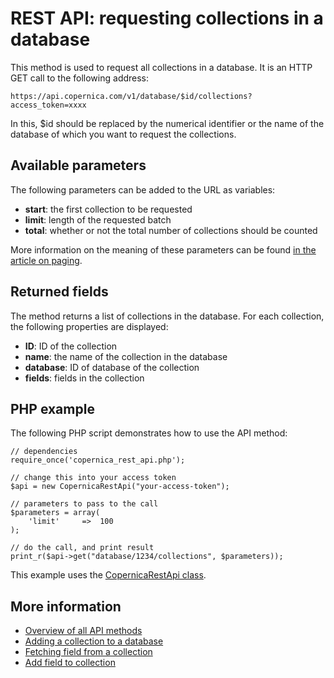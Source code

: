 # REST API: requesting collections in a database

This method is used to request all collections in a database. It is an HTTP GET call to the following address:

`https://api.copernica.com/v1/database/$id/collections?access_token=xxxx`

In this, $id should be replaced by the numerical identifier or the name of the database of which you want to request the collections.

## Available parameters

The following parameters can be added to the URL as variables:

- **start**: the first collection to be requested
- **limit**: length of the requested batch
- **total**: whether or not the total number of collections should be counted

More information on the meaning of these parameters can be found [in the article on paging](rest-paging).

## Returned fields

The method returns a list of collections in the database. For each collection, the following properties are displayed:
- **ID**: ID of the collection
- **name**: the name of the collection in the database
- **database**: ID of database of the collection
- **fields**: fields in the collection

## PHP example

The following PHP script demonstrates how to use the API method:

	// dependencies
	require_once('copernica_rest_api.php');

	// change this into your access token
	$api = new CopernicaRestApi("your-access-token");

	// parameters to pass to the call
	$parameters = array(
	    'limit'     =>  100
	);
	
	// do the call, and print result
	print_r($api->get("database/1234/collections", $parameters));

This example uses the [CopernicaRestApi class](rest-php).

## More information
- [Overview of all API methods](rest-api)
- [Adding a collection to a database](rest-post-database-collections)
- [Fetching field from a collection](rest-get-collection-fields)
- [Add field to collection](rest-post-collection-fields)

